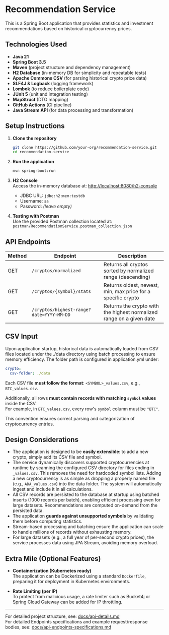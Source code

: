 # Recommendation Service

This is a Spring Boot application that provides statistics and investment recommendations based on historical cryptocurrency prices.

## Technologies Used

- **Java 21**
- **Spring Boot 3.5**
- **Maven** (project structure and dependency management)
- **H2 Database** (in-memory DB for simplicity and repeatable tests)
- **Apache Commons CSV** (for parsing historical crypto price data)
- **SLF4J & Logback** (logging framework)
- **Lombok** (to reduce boilerplate code)
- **JUnit 5** (unit and integration testing)
- **MapStruct** (DTO mapping)
- **GitHub Actions** (CI pipeline)
- **Java Stream API** (for data processing and transformation)

## Setup Instructions

1. **Clone the repository**
   ```bash
   git clone https://github.com/your-org/recommendation-service.git
   cd recommendation-service
   ```

2. **Run the application**
   ```bash
   mvn spring-boot:run
   ```

3. **H2 Console**  
   Access the in-memory database at: [http://localhost:8080/h2-console](http://localhost:8080/h2-console)
    - JDBC URL: `jdbc:h2:mem:testdb`
    - Username: `sa`
    - Password: *(leave empty)*

4. **Testing with Postman**  
   Use the provided Postman collection located at:  
   `postman/RecommendationService.postman_collection.json`

## API Endpoints

| Method | Endpoint | Description |
|--------|----------|-------------|
| GET    | `/cryptos/normalized` | Returns all cryptos sorted by normalized range (descending) |
| GET    | `/cryptos/{symbol}/stats` | Returns oldest, newest, min, max price for a specific crypto |
| GET    | `/cryptos/highest-range?date=YYYY-MM-DD` | Returns the crypto with the highest normalized range on a given date |

## CSV Input

Upon application startup, historical data is automatically loaded from CSV files located under the ./data directory using batch processing to ensure memory efficiency.
The folder path is configured in application.yml under:

```yaml
crypto:
  csv-folder: ./data
```

Each CSV file **must follow the format**: `<SYMBOL>_values.csv`, e.g., `BTC_values.csv`.

Additionally, all rows **must contain records with matching `symbol` values** inside the CSV.  
For example, in `BTC_values.csv`, every row's `symbol` column must be `"BTC"`.

This convention ensures correct parsing and categorization of cryptocurrency entries.

## Design Considerations

- The application is designed to be **easily extensible**: to add a new crypto, simply add its CSV file and symbol.
- The service dynamically discovers supported cryptocurrencies at runtime by scanning the configured CSV directory for files ending in `_values.csv`. This removes the need for hardcoded symbol lists. Adding a new cryptocurrency is as simple as dropping a properly named file (e.g., `ADA_values.csv`) into the data folder. The system will automatically ingest and include it in all calculations.
- All CSV records are persisted to the database at startup using batched inserts (1000 records per batch), enabling efficient processing even for large datasets.
  Recommendations are computed on-demand from the persisted data.
- The application **guards against unsupported symbols** by validating them before computing statistics.
- Stream-based processing and batching ensure the application can scale to handle millions of records without exhausting memory.
- For large datasets (e.g., a full year of per-second crypto prices), the service processes data using JPA Stream, avoiding memory overload.

## Extra Mile (Optional Features)

- **Containerization (Kubernetes ready)**  
  The application can be Dockerized using a standard `Dockerfile`, preparing it for deployment in Kubernetes environments.

- **Rate Limiting (per IP)**  
  To protect from malicious usage, a rate limiter such as Bucket4j or Spring Cloud Gateway can be added for IP throttling.

---

For detailed project structure, see: [docs/api-details.md](docs/api-details.md)  
For detailed Endpoints specifications and example request/response bodies, see: [docs/api-endpoints-specifications.md](docs/api-endpoints-specifications.md)
